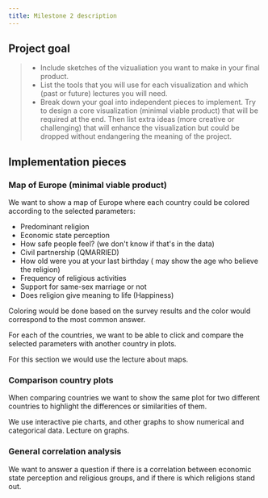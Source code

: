 ```yaml
---
title: Milestone 2 description
---
```


## Project goal

> - Include sketches of the vizualiation you want to make in your final product.
> - List the tools that you will use for each visualization and which (past or future) lectures you will need.
> - Break down your goal into independent pieces to implement. Try to design a core visualization (minimal viable product) that will be required at the end. Then list extra ideas (more creative or challenging) that will enhance the visualization but could be dropped without endangering the meaning of the project.

## Implementation pieces

### Map of Europe (minimal viable product)

We want to show a map of Europe where each country could be colored according to the selected parameters:

- Predominant religion
- Economic state perception
- How safe people feel? (we don't know if that's in the data)
- Civil partnership (QMARRIED)
- How old were you at your last birthday ( may show the age who believe the religion)
- Frequency of religious activities
- Support for same-sex marriage or not
- Does religion give meaning to life (Happiness) 


Coloring would be done based on the survey results and the color would correspond to the most common answer.

For each of the countries, we want to be able to click and compare the selected parameters with another country in plots.

For this section we would use the lecture about maps.

### Comparison country plots

When comparing countries we want to show the same plot for two different countries to highlight the differences or similarities of them.

We use interactive pie charts, and other graphs to show numerical and categorical data. Lecture on graphs.

### General correlation analysis

We want to answer a question if there is a correlation between economic state perception and religious groups, and if there is which religions stand out.
